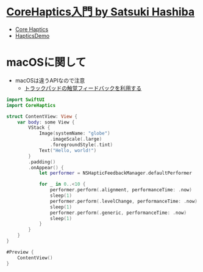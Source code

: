 # [CoreHaptics入門 by Satsuki Hashiba](https://fortee.jp/iosdc-japan-2023/proposal/b630fa79-2c28-41ec-a6b2-6954b62f1858)
- [Core Haptics](https://developer.apple.com/documentation/corehaptics/)
- [HapticsDemo](https://github.com/shiba1014/HapticsDemo)

# macOSに関して
- macOSは違うAPIなので注意
  - [トラックパッドの触覚フィードバックを利用する](https://qiita.com/takebayashi/items/38c8dd4f8df73ca24d44#nshapticfeedbackperformer)

```swift
import SwiftUI
import CoreHaptics

struct ContentView: View {
    var body: some View {
        VStack {
            Image(systemName: "globe")
                .imageScale(.large)
                .foregroundStyle(.tint)
            Text("Hello, world!")
        }
        .padding()
        .onAppear() {
            let performer = NSHapticFeedbackManager.defaultPerformer

            for _ in 0..<10 {
                performer.perform(.alignment, performanceTime: .now)
                sleep(1)
                performer.perform(.levelChange, performanceTime: .now)
                sleep(1)
                performer.perform(.generic, performanceTime: .now)
                sleep(1)
            }
        }
    }
}

#Preview {
    ContentView()
}
```
